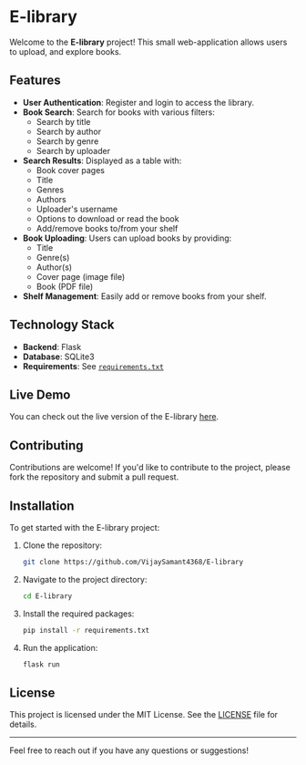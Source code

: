 # E-library

Welcome to the **E-library** project! This small web-application allows users to upload, and explore books.

## Features

- **User Authentication**: Register and login to access the library.
- **Book Search**: Search for books with various filters:
  - Search by title
  - Search by author
  - Search by genre
  - Search by uploader
- **Search Results**: Displayed as a table with:
  - Book cover pages
  - Title
  - Genres
  - Authors
  - Uploader's username
  - Options to download or read the book
  - Add/remove books to/from your shelf
- **Book Uploading**: Users can upload books by providing:
  - Title
  - Genre(s)
  - Author(s)
  - Cover page (image file)
  - Book (PDF file)
- **Shelf Management**: Easily add or remove books from your shelf.

## Technology Stack

- **Backend**: Flask
- **Database**: SQLite3
- **Requirements**: See [`requirements.txt`](/requirements.txt)

## Live Demo

You can check out the live version of the E-library [here](https://e-library-3jyx.onrender.com).

## Contributing

Contributions are welcome! If you'd like to contribute to the project, please fork the repository and submit a pull request.

## Installation

To get started with the E-library project:

1. Clone the repository:
   ```bash
   git clone https://github.com/VijaySamant4368/E-library
   ```
2. Navigate to the project directory:
   ```bash
   cd E-library
   ```
3. Install the required packages:
   ```bash
   pip install -r requirements.txt
   ```
4. Run the application:
   ```bash
   flask run
   ```

## License

This project is licensed under the MIT License. See the [LICENSE](/LICENSE) file for details.

---

Feel free to reach out if you have any questions or suggestions!
